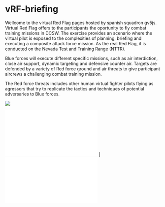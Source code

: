 # vRF-briefing
Wellcome to the virtual Red Flag pages hosted by spanish squadron gv5js. Virtual Red Flag offers to the participants the oportunity to fly combat training missions in DCSW. The exercise provides an scenario where the virtual pilot is exposed to the complexities of planning, briefing and executing a composite attack force mission. As the real Red Flag, it is conducted on the Nevada Test and Training Range (NTTR).
 

Blue forces will execute different specific missions, such as air interdiction, close air support, dynamic targeting and defensive counter air. Targets are defended by a variety of Red force ground and air threats to give participant aircrews a challenging combat training mission.

 
The Red force threats includes other human virtual fighter pilots flying as agressors that try to replicate the tactics and techniques of potential adversaries to Blue forces.

 

![](/vRF-briefing/Images/LogovRF.JPG)


![vRF Spins](/vRF-briefing/docs/spins.md) | ![vRF Local Procedures](/vRF-briefing/docs/LocalProcedures.md)

